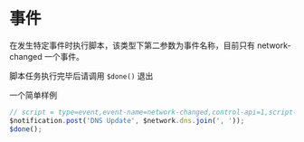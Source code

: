 # 事件

在发生特定事件时执行脚本，该类型下第二参数为事件名称，目前只有 network-changed 一个事件。

脚本任务执行完毕后请调用 `$done()` 退出

一个简单样例

```javascript
// script = type=event,event-name=network-changed,control-api=1,script-path=event.js
$notification.post('DNS Update', $network.dns.join(', '));
$done();
```
